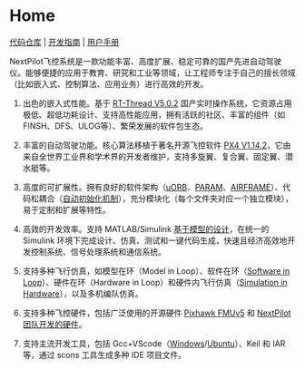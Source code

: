 
# Home

[代码仓库](https://github.com/nextpilot/nextpilot-flight-control) | [开发指南](./develop/README.md) | [用户手册](./manual/README.md)

NextPilot飞控系统是一款功能丰富、高度扩展、稳定可靠的国产先进自动驾驶仪。能够便捷的应用于教育、研究和工业等领域，让工程师专注于自己的擅长领域（比如嵌入式、控制算法、应用业务）进行高效的开发。

1. 出色的嵌入式性能。基于 [RT-Thread V5.0.2](https://github.com/RT-Thread/rt-thread/tree/v5.0.2) 国产实时操作系统，它资源占用极低、超低功耗设计、支持高性能应用，拥有活跃的社区、丰富的组件（如FINSH、DFS、ULOG等）、繁荣发展的软件包生态。

2. 丰富的自动驾驶功能。核心算法移植于著名开源飞控软件 [PX4 V1.14.2](https://github.com/PX4/PX4-Autopilot/tree/v1.14.2)，它由来自全世界工业界和学术界的开发者维护，支持多旋翼、复合翼、固定翼、潜水艇等。

3. 高度的可扩展性。拥有良好的软件架构（[uORB](https://github.com/nextpilot/nextpilot-flight-control/pkgs/uORB/uORB.h)、[PARAM](https://github.com/nextpilot/nextpilot-flight-control/pkgs/param/param.h)、[AIRFRAME](https://github.com/nextpilot/nextpilot-flight-control/apps/airframe/README.md)）、代码松耦合（[自动初始化机制](https://www.rt-thread.org/document/site/#/rt-线程版本/rt线程标准/编程手册/basic/basic？id=rt线程-%e8%87%aa%e5%8a%a8%e5%88%9d%e5%a7%8b%e5%8c%96%e6%9c%ba%e5%88%b6)），充分模块化（每个文件夹对应一个独立模块），易于定制和扩展等特性。

4. 高效的开发效率。支持 MATLAB/Simulink [基于模型的设计](https://www.mathworks.com/help/simulink/gs/model-based-design.html)，在统一的 Simulink 环境下完成设计、仿真、测试和一键代码生成，快速且经济高效地开发控制系统、信号处理系统和通信系统。

5. 支持多种飞行仿真，如模型在环（Model in Loop）、软件在环（[Software in Loop](https://github.com/nextpilot/nextpilot-flight-control/bsps/sitl/qemu/README.md)）、硬件在环（Hardware in Loop）和硬件内飞行仿真（[Simulation in Hardware](https://github.com/nextpilot/nextpilot-flight-control/apps/simulation/sih/sih.cpp)），以及多机编队仿真。

6. 支持多种飞控硬件，包括广泛使用的开源硬件 [Pixhawk FMUv5](https://github.com/nextpilot/nextpilot-flight-control/bsps/px4/fmu-v5/README.md) 和 [NextPilot团队开发的硬件](https://github.com/nextpilot/nextpilot-flight-control/bsps/ndt//README.md)。

7. 支持主流开发工具，包括 Gcc+VScode（[Windows](https://github.com/nextpilot/nextpilot-windows-toolchain)/[Ubuntu](https://github.com/nextpilot/nextpilot-ubuntu-toolchain)）、Keil 和 IAR等，通过 scons 工具生成多种 IDE 项目文件。
